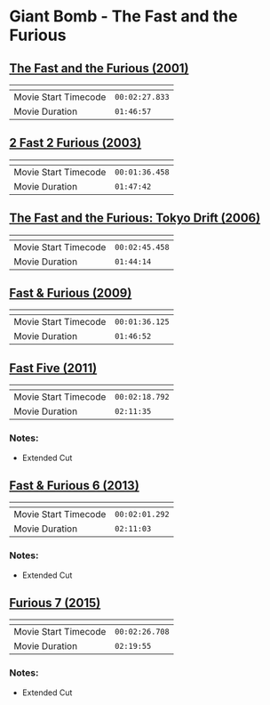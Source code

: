 Giant Bomb - The Fast and the Furious
===============

[The Fast and the Furious (2001)](https://www.giantbomb.com/shows/film-and-40s-the-fast-and-the-furious-2001/2970-16146)
---------------
| <!-- -->             | <!-- -->       |
|----------------------|----------------|
| Movie Start Timecode | `00:02:27.833` |
| Movie Duration       | `01:46:57`     |

[2 Fast 2 Furious (2003)](https://www.giantbomb.com/shows/film-and-40s-2-fast-2-furious/2970-16142)
---------------
| <!-- -->             | <!-- -->       |
|----------------------|----------------|
| Movie Start Timecode | `00:01:36.458` |
| Movie Duration       | `01:47:42`     |

[The Fast and the Furious: Tokyo Drift (2006)](https://www.giantbomb.com/shows/film-and-40s-the-fast-and-the-furious-tokyo-drift/2970-16140)
---------------
| <!-- -->             | <!-- -->       |
|----------------------|----------------|
| Movie Start Timecode | `00:02:45.458` |
| Movie Duration       | `01:44:14`     |

[Fast & Furious (2009)](https://www.giantbomb.com/shows/film-and-40s-fast-and-furious/2970-16136)
---------------
| <!-- -->             | <!-- -->       |
|----------------------|----------------|
| Movie Start Timecode | `00:01:36.125` |
| Movie Duration       | `01:46:52`     |

[Fast Five (2011)](https://www.giantbomb.com/shows/film-and-40s-fast-five/2970-16131)
---------------
| <!-- -->             | <!-- -->       |
|----------------------|----------------|
| Movie Start Timecode | `00:02:18.792` |
| Movie Duration       | `02:11:35`     |

### Notes:
- Extended Cut

[Fast & Furious 6 (2013)](https://www.giantbomb.com/shows/film-and-40s-fast-and-furious-6/2970-16127)
---------------
| <!-- -->             | <!-- -->       |
|----------------------|----------------|
| Movie Start Timecode | `00:02:01.292` |
| Movie Duration       | `02:11:03`     |

### Notes:
- Extended Cut

[Furious 7 (2015)](https://www.giantbomb.com/shows/film-and-40s-furious-7/2970-16123)
---------------
| <!-- -->             | <!-- -->       |
|----------------------|----------------|
| Movie Start Timecode | `00:02:26.708` |
| Movie Duration       | `02:19:55`     |

### Notes:
- Extended Cut